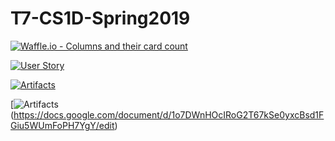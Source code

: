 # T7-CS1D-Spring2019

[![Waffle.io - Columns and their card count](https://badge.waffle.io/kevinvu01/CS1D-Team-Spanky.svg?columns=all)](https://waffle.io/kevinvu01/CS1D-Team-Spanky)

[![User Story](https://img.shields.io/badge/User%20Story-Click%20here-blue.svg)](https://docs.google.com/document/d/1AF-3vD4z698ECxZNJVUZIhKR3KiTe3hSsiw7nDuStlY/edit?usp=sharing)

[![Artifacts](https://img.shields.io/badge/Artifacts-Click%20Here-red.svg)](https://drive.google.com/drive/folders/1U7PTzaM-pf8lKd3LqpbOrMzKAJTUdPav)

[![Artifacts](https://img.shields.io/badge/Meetings!-Click%20Here-blue.svg)(https://docs.google.com/document/d/1o7DWnHOcIRoG2T67kSe0yxcBsd1FGiu5WUmFoPH7YgY/edit)
